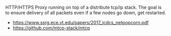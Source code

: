 HTTP/HTTPS Proxy running on top of a distribute tcp/ip stack.
The goal is to ensure delivery of all packets even if a few nodes go down, get restarted.


* https://www.ssrg.ece.vt.edu/papers/2017_icdcs_netpopcorn.pdf
* https://github.com/mtcp-stack/mtcp
